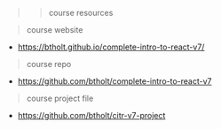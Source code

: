 >> course resources

> course website
- https://btholt.github.io/complete-intro-to-react-v7/

> course repo
- https://github.com/btholt/complete-intro-to-react-v7

> course project file
- https://github.com/btholt/citr-v7-project